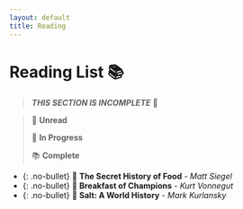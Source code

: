 ```yaml
---
layout: default
title: Reading
---
```


# Reading List 📚

> ***THIS SECTION IS INCOMPLETE***  🚧

> 📌  **Unread**
>
> 📖  **In Progress**
>
> 📚  **Complete**

* {: .no-bullet} 📌  **The Secret History of Food** - *Matt Siegel*
* {: .no-bullet} 📌  **Breakfast of Champions** - *Kurt Vonnegut*
* {: .no-bullet} 📖  **Salt: A World History** - *Mark Kurlansky*